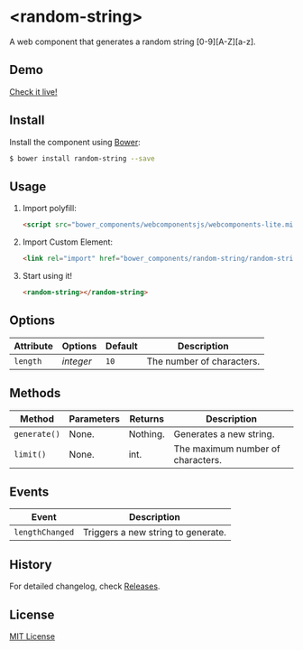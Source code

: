 # &lt;random-string&gt;

A web component that generates a random string [0-9][A-Z][a-z].

## Demo

[Check it live!](http://emiljohansson.github.io/random-string)

## Install

Install the component using [Bower](http://bower.io/):

```sh
$ bower install random-string --save
```

## Usage

1. Import polyfill:

    ```html
    <script src="bower_components/webcomponentsjs/webcomponents-lite.min.js"></script>
    ```

2. Import Custom Element:

    ```html
    <link rel="import" href="bower_components/random-string/random-string.html">
    ```

3. Start using it!

    ```html
    <random-string></random-string>
    ```

## Options

Attribute     | Options     | Default      | Description
---           | ---         | ---          | ---
`length`      | *integer*   | `10`         | The number of characters.

## Methods

Method        | Parameters   | Returns     | Description
---           | ---          | ---         | ---
`generate()`  | None.        | Nothing.    | Generates a new string.
`limit()`     | None.        | int.        | The maximum number of characters.

## Events

Event           | Description
---             | ---
`lengthChanged` | Triggers a new string to generate.

## History

For detailed changelog, check [Releases](https://github.com/emiljohansson/random-string/releases).

## License

[MIT License](http://opensource.org/licenses/MIT)
